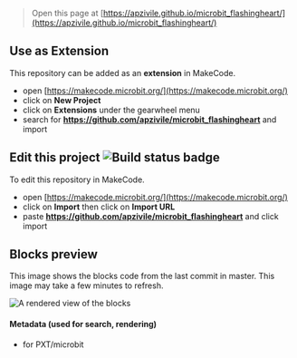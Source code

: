 
> Open this page at [https://apzivile.github.io/microbit_flashingheart/](https://apzivile.github.io/microbit_flashingheart/)

## Use as Extension

This repository can be added as an **extension** in MakeCode.

* open [https://makecode.microbit.org/](https://makecode.microbit.org/)
* click on **New Project**
* click on **Extensions** under the gearwheel menu
* search for **https://github.com/apzivile/microbit_flashingheart** and import

## Edit this project ![Build status badge](https://github.com/apzivile/microbit_flashingheart/workflows/MakeCode/badge.svg)

To edit this repository in MakeCode.

* open [https://makecode.microbit.org/](https://makecode.microbit.org/)
* click on **Import** then click on **Import URL**
* paste **https://github.com/apzivile/microbit_flashingheart** and click import

## Blocks preview

This image shows the blocks code from the last commit in master.
This image may take a few minutes to refresh.

![A rendered view of the blocks](https://github.com/apzivile/microbit_flashingheart/raw/master/.github/makecode/blocks.png)

#### Metadata (used for search, rendering)

* for PXT/microbit
<script src="https://makecode.com/gh-pages-embed.js"></script><script>makeCodeRender("{{ site.makecode.home_url }}", "{{ site.github.owner_name }}/{{ site.github.repository_name }}");</script>
